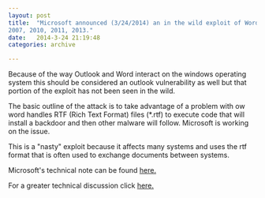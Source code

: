 ```yaml
---
layout: post
title:  "Microsoft announced (3/24/2014) an in the wild exploit of Word v. 2003,
2007, 2010, 2011, 2013."
date:   2014-3-24 21:19:48
categories: archive

---
```

Because of the way Outlook and Word interact on the windows operating
system this should be considered an outlook vulnerability as well but
that portion of the exploit has not been seen in the wild.

The basic outline of the attack is to take advantage of a problem with
ow word handles RTF (Rich Text Format) files (*.rtf) to execute code
that will install a backdoor and then other malware will follow.
Microsoft is working on the issue.

This is a "nasty" exploit because it affects many systems and uses the
rtf format that is often used to exchange documents between systems.

Microsoft's technical note can be found <a href="https://technet.microsoft.com/en-us/security/advisory/2953095">here.</a>

For a greater technical discussion click <a href="https://threatpost.com/word-zero-day-attacks-use-complex-chain-of-exploits/">here.</a>